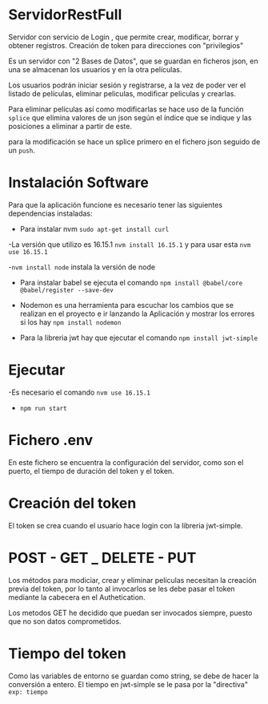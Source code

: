 # ServidorRestFull

 Servidor con servicio de Login , que permite crear, modificar, borrar y obtener registros.
 Creación de token para direcciones con "privilegios"

 Es un servidor con "2 Bases de Datos", que se guardan en ficheros json, en una se almacenan los usuarios y en la otra películas.

 Los usuarios podrán iniciar sesión y registrarse, a la vez de poder ver el listado de películas, eliminar peliculas, modificar peliculas y crearlas.

 Para eliminar películas así como modificarlas se hace uso de la función `splice` que elimina valores de un json según el índice que se indique y las posiciones a eliminar a partir de este.

 para la modificación se hace un splice primero en el fichero json seguido de un `push`.

# Instalación Software

Para que la aplicación funcione es necesario tener las siguientes dependencias instaladas:

- Para instalar nvm `sudo apt-get install curl`

-La versión que utilizo es 16.15.1 `nvm install 16.15.1` y para usar esta `nvm use 16.15.1`

 -`nvm install node` instala la versión de node

- Para instalar babel se ejecuta el comando `npm install @babel/core @babel/register --save-dev`

- Nodemon es una herramienta para escuchar los cambios que se realizan en el proyecto e ir lanzando la Aplicación y mostrar los errores si los hay `npm install nodemon`

- Para la libreria jwt hay que ejecutar el comando `npm install jwt-simple`

# Ejecutar

-Es necesario el comando `nvm use 16.15.1`

- `npm run start`

# Fichero .env

En este fichero se encuentra la configuración del servidor, como son el puerto, el tiempo de duración del token y el token.

# Creación del token

El token se crea cuando el usuario hace login con la libreria jwt-simple.

# POST - GET _ DELETE - PUT

Los métodos para modiciar, crear y eliminar películas necesitan la creación previa del token, por lo tanto al invocarlos se les debe pasar el token mediante la cabecera en el Authetication.

Los metodos GET he decidido que puedan ser invocados siempre, puesto que no son datos comprometidos.

# Tiempo del token

Como las variables de entorno se guardan como string, se debe de hacer la conversión a entero.
El tiempo en jwt-simple se le pasa por la "directiva" `exp: tiempo`
